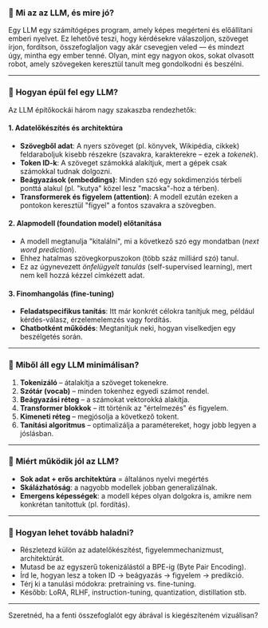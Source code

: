 ### 🌱 **Mi az az LLM, és mire jó?**

Egy LLM egy számítógépes program, amely képes megérteni és előállítani emberi nyelvet. Ez lehetővé teszi, hogy kérdésekre válaszoljon, szöveget írjon, fordítson, összefoglaljon vagy akár csevegjen veled — és mindezt úgy, mintha egy ember tenné. Olyan, mint egy nagyon okos, sokat olvasott robot, amely szövegeken keresztül tanult meg gondolkodni és beszélni.

---

### 🧠 **Hogyan épül fel egy LLM?**

Az LLM építőkockái három nagy szakaszba rendezhetők:

#### 1. **Adatelőkészítés és architektúra**

* **Szövegből adat**: A nyers szöveget (pl. könyvek, Wikipédia, cikkek) feldaraboljuk kisebb részekre (szavakra, karakterekre – ezek a *tokenek*).
* **Token ID-k**: A szöveget számokká alakítjuk, mert a gépek csak számokkal tudnak dolgozni.
* **Beágyazások (embeddings)**: Minden szó egy sokdimenziós térbeli ponttá alakul (pl. "kutya" közel lesz "macska"-hoz a térben).
* **Transformerek és figyelem (attention)**: A modell ezután ezeken a pontokon keresztül "figyel" a fontos szavakra a szövegben.

#### 2. **Alapmodell (foundation model) előtanítása**

* A modell megtanulja "kitalálni", mi a következő szó egy mondatban (*next word prediction*).
* Ehhez hatalmas szövegkorpuszokon (több száz milliárd szó) tanul.
* Ez az úgynevezett *önfelügyelt tanulás* (self-supervised learning), mert nem kell hozzá kézzel címkézett adat.

#### 3. **Finomhangolás (fine-tuning)**

* **Feladatspecifikus tanítás**: Itt már konkrét célokra tanítjuk meg, például kérdés-válasz, érzelemelemzés vagy fordítás.
* **Chatbotként működés**: Megtanítjuk neki, hogyan viselkedjen egy beszélgetés során.

---

### 🧩 **Miből áll egy LLM minimálisan?**

1. **Tokenizáló** – átalakítja a szöveget tokenekre.
2. **Szótár (vocab)** – minden tokenhez egyedi számot rendel.
3. **Beágyazási réteg** – a számokat vektorokká alakítja.
4. **Transformer blokkok** – itt történik az "értelmezés" és figyelem.
5. **Kimeneti réteg** – megjósolja a következő tokent.
6. **Tanítási algoritmus** – optimalizálja a paramétereket, hogy jobb legyen a jóslásban.

---

### 🔧 **Miért működik jól az LLM?**

* **Sok adat + erős architektúra** = általános nyelvi megértés
* **Skálázhatóság**: a nagyobb modellek jobban generalizálnak.
* **Emergens képességek**: a modell képes olyan dolgokra is, amikre nem konkrétan tanítottuk (pl. fordítás).

---

### 🧭 Hogyan lehet tovább haladni?

* Részletezd külön az adatelőkészítést, figyelemmechanizmust, architektúrát.
* Mutasd be az egyszerű tokenizálástól a BPE-ig (Byte Pair Encoding).
* Írd le, hogyan lesz a token ID → beágyazás → figyelem → predikció.
* Térj ki a tanulási módokra: pretraining vs. fine-tuning.
* Később: LoRA, RLHF, instruction-tuning, quantization, distillation stb.

---

Szeretnéd, ha a fenti összefoglalót egy ábrával is kiegészíteném vizuálisan?
